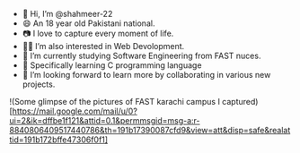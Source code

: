 - 👋 Hi, I’m @shahmeer-22
- 😄 An 18 year old Pakistani national.
- 📷 I love to capture every moment of life.
- 👨‍💻 I’m also interested in Web Devolopment.
- 🍁 I’m currently studying Software Engineering from FAST nuces.
- 🍂 Specifically learning C programming language
- 💞️ I’m looking forward to learn more by collaborating in various new projects.
  
 !(Some glimpse of the pictures of FAST karachi campus I captured)[https://mail.google.com/mail/u/0?ui=2&ik=dffbe1f121&attid=0.1&permmsgid=msg-a:r-8840806409517440786&th=191b17390087cfd9&view=att&disp=safe&realattid=191b172bffe47306f0f1]
 
